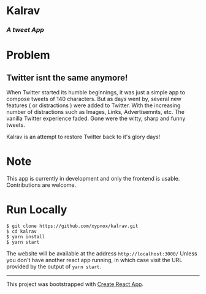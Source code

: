 # Kalrav

### _A tweet App_

# Problem
## Twitter isnt the same anymore!

When Twitter started its humble beginnings, it was just a simple app to compose tweets of 140 characters. But as days went by, several new features ( or distractions ) were added to Twitter. With the increasing number of distractions such as Images, Links, Advertisemnts, etc. The vanilla Twitter experience faded. Gone were the witty, sharp and funny tweets.

Kalrav is an attempt to restore Twitter back to it's glory days!

# Note

This app is currently in development and only the frontend is usable. Contributions are welcome.


# Run Locally

```
$ git clone https://github.com/xypnox/kalrav.git
$ cd kalrav
$ yarn install
$ yarn start
```

The website will be available at the address `http://localhost:3000/` Unless you don't have another react app running, in which case visit the URL provided by the output of `yarn start`.


---

This project was bootstrapped with [Create React App](https://github.com/facebook/create-react-app).


